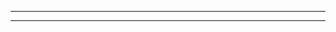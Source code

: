 <hr>
<a href="driveLink" style="text-decoration: none;position: relative"  target="_blank">
 <img src="https://i.ibb.co/SrqYy2L/btn.png" style="display:block;position: absolute;left: 50%;right: 50%;;width:300px;max-width:80%;height:auto" alt="dnld" border="0">
  </a>
<hr>
